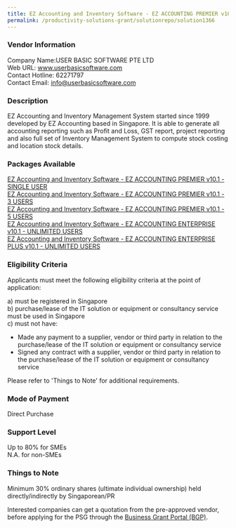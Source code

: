 ```yaml
---
title: EZ Accounting and Inventory Software - EZ ACCOUNTING PREMIER v10.1 - SINGLE USER
permalink: /productivity-solutions-grant/solutionrepo/solution1366
---
```


### Vendor Information
Company Name:USER BASIC SOFTWARE PTE LTD <br>Web URL: www.userbasicsoftware.com <br>Contact Hotline: 62271797 <br>Contact Email: info@userbasicsoftware.com <br>

### Description

EZ Accounting and Inventory Management System started since 1999 developed by EZ Accounting based in Singapore. It is able to generate all accounting reporting such as Profit and Loss, GST report, project reporting and also full set of Inventory Management System to compute stock costing and location stock details.

### Packages Available

<a href='https://www.gobusiness.gov.sg/images/psg/Desensitised_User_Basic_Software_20200500_Annex_3_Part_1.pdf' target='_blank'>EZ Accounting and Inventory Software - EZ ACCOUNTING PREMIER v10.1 - SINGLE USER</a><br/>
<a href='https://www.gobusiness.gov.sg/images/psg/Desensitised_User_Basic_Software_20200500_Annex_3_Part_2.pdf' target='_blank'>EZ Accounting and Inventory Software - EZ ACCOUNTING PREMIER v10.1 - 3 USERS</a><br/>
<a href='https://www.gobusiness.gov.sg/images/psg/Desensitised_User_Basic_Software_20200500_Annex_3_Part_3.pdf' target='_blank'>EZ Accounting and Inventory Software - EZ ACCOUNTING PREMIER v10.1 - 5 USERS</a><br/>
<a href='https://www.gobusiness.gov.sg/images/psg/Desensitised_User_Basic_Software_20200500_Annex_3_Part_4.pdf' target='_blank'>EZ Accounting and Inventory Software - EZ ACCOUNTING ENTERPRISE v10.1 - UNLIMITED USERS</a><br/>
<a href='https://www.gobusiness.gov.sg/images/psg/Desensitised_User_Basic_Software_20200500_Annex_3_Part_5.pdf' target='_blank'>EZ Accounting and Inventory Software - EZ ACCOUNTING ENTERPRISE PLUS v10.1 - UNLIMITED USERS</a><br/>

### Eligibility Criteria

Applicants must meet the following eligibility criteria at the point of application:

a) must be registered in Singapore <br>
b) purchase/lease of the IT solution or equipment or consultancy service must be used in Singapore <br>
c) must not have:
- Made any payment to a supplier, vendor or third party in relation to the purchase/lease of the IT solution or equipment or consultancy service
- Signed any contract with a supplier, vendor or third party in relation to the purchase/lease of the IT solution or equipment or consultancy service

Please refer to 'Things to Note' for additional requirements.

### Mode of Payment
Direct Purchase

### Support Level
Up to 80% for SMEs <br>
N.A. for non-SMEs

### Things to Note
Minimum 30% ordinary shares (ultimate individual ownership) held directly/indirectly by Singaporean/PR

Interested companies can get a quotation from the pre-approved vendor, before applying for the PSG through the <a target='_blank' href='https://www.businessgrants.gov.sg/'>Business Grant Portal (BGP)</a>.
